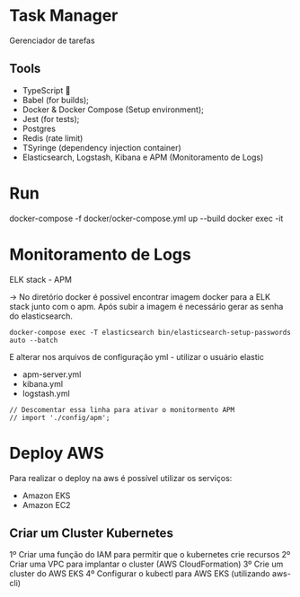 # Task Manager
Gerenciador de tarefas

## Tools

- TypeScript 💙
- Babel (for builds);
- Docker & Docker Compose (Setup environment);
- Jest (for tests);
- Postgres
- Redis (rate limit)
- TSyringe (dependency injection container)
- Elasticsearch, Logstash, Kibana e APM (Monitoramento de Logs)


# Run
  docker-compose -f docker/ocker-compose.yml up --build
  docker exec -it 


# Monitoramento de Logs

  ELK stack - APM

  -> No diretório docker é possivel encontrar imagem docker para a ELK stack junto com o apm.
  Após subir a imagem é necessário gerar as senha do elasticsearch.

  ```
  docker-compose exec -T elasticsearch bin/elasticsearch-setup-passwords auto --batch
  ``` 

  E alterar nos arquivos de configuração yml - utilizar o usuário elastic
  - apm-server.yml
  - kibana.yml
  - logstash.yml


  ```
  // Descomentar essa linha para ativar o monitormento APM 
  // import './config/apm';
  ```




# Deploy AWS

Para realizar o deploy na aws é possível utilizar os serviços:
  - Amazon EKS
  - Amazon EC2

  ## Criar um Cluster Kubernetes 
  1º Criar uma função do IAM para permitir que o kubernetes crie recursos
  2º Criar uma VPC para implantar o cluster (AWS CloudFormation)
  3º Crie um cluster do AWS EKS
  4º Configurar o kubectl para AWS EKS (utilizando aws-cli)
  

